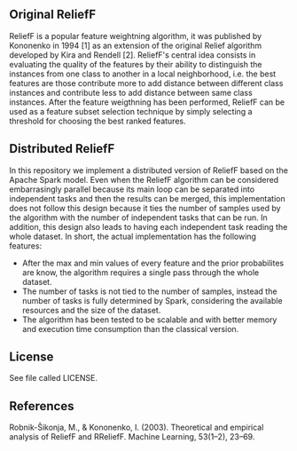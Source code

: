 ## Original ReliefF

ReliefF is a popular feature weightning algorithm, it was published by Kononenko in 1994 [1] as an extension of the original Relief algorithm developed by Kira and Rendell [2]. ReliefF's central idea consists in evaluating the quality of the features by their ability to distinguish the instances from one class to another in a local neighborhood, i.e. the best features are those contribute more to add distance between different class instances and contribute less to add distance between same class instances. 
After the feature weigthning has been performed, ReliefF can be used as a feature subset selection technique by simply selecting a threshold for choosing the best ranked features. 

## Distributed ReliefF

In this repository we implement a distributed version of ReliefF based on the Apache Spark model. Even when the ReliefF algorithm can be considered embarrasingly parallel because its main loop can be separated into independent tasks and then the results can be merged, this implementation does not follow this design because it ties the number of samples used by the algorithm with the number of independent tasks that can be run. In addition, this design also leads to having each independent task reading the whole dataset. In short, the actual implementation has the following features:

* After the max and min values of every feature and the prior probabilites are know, the algorithm requires a single pass through the whole dataset.
* The number of tasks is not tied to the number of samples, instead the number of tasks is fully determined by Spark, considering the available resources and the size of the dataset.
* The algorithm has been tested to be scalable and with better memory and execution time consumption than the classical version.

## License

See file called LICENSE.

## References

Robnik-Šikonja, M., & Kononenko, I. (2003). Theoretical and empirical analysis of ReliefF and RReliefF. Machine Learning, 53(1–2), 23–69.

